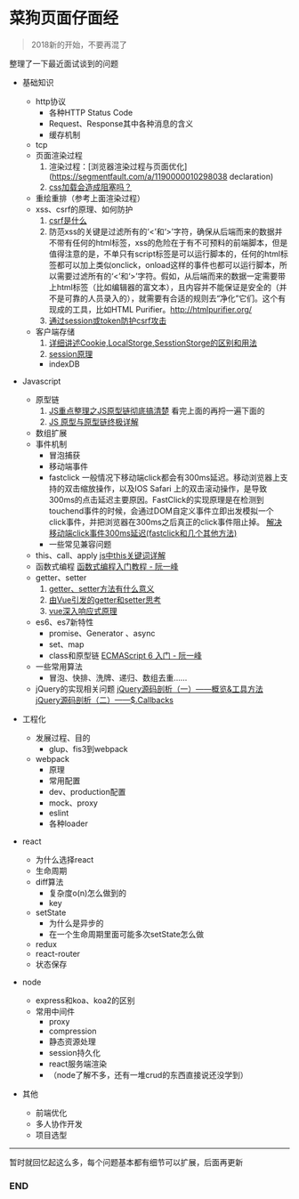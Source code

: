# 菜狗页面仔面经
>  2018新的开始，不要再混了

整理了一下最近面试谈到的问题

+ 基础知识
	+ http协议
	    + 各种HTTP Status Code
		+ Request、Response其中各种消息的含义
		+ 缓存机制
	+ tcp
	+ 页面渲染过程
		1. 渲染过程：[浏览器渲染过程与页面优化](https://segmentfault.com/a/1190000010298038  declaration)
		2. [css加载会造成阻塞吗？](https://www.cnblogs.com/chenjg/p/7126822.html)
	+ 重绘重排（参考上面渲染过程）
	+ xss、csrf的原理、如何防护
		1. [csrf是什么](https://zhuanlan.zhihu.com/p/22521378)
		2. 防范xss的关键是过滤所有的‘<’和‘>’字符，确保从后端而来的数据并不带有任何的html标签，xss的危险在于有不可预料的前端脚本，但是值得注意的是，不单只有script标签是可以运行脚本的，任何的html标签都可以加上类似onclick，onload这样的事件也都可以运行脚本，所以需要过滤所有的‘<’和‘>’字符。假如，从后端而来的数据一定需要带上html标签（比如编辑器的富文本），且内容并不能保证是安全的（并不是可靠的人员录入的），就需要有合适的规则去“净化”它们。这个有现成的工具，比如HTML Purifier。http://htmlpurifier.org/
		3. [通过session或token防护csrf攻击](https://www.zhihu.com/question/21385375/answer/20850443)
	+ 客户端存储
		1. [详细讲述Cookie,LocalStorge,SesstionStorge的区别和用法](https://segmentfault.com/a/1190000007506189)
		2. [session原理](https://segmentfault.com/a/1190000004627894)
		+ indexDB

+ Javascript
    + 原型链
		1. [JS重点整理之JS原型链彻底搞清楚](https://zhuanlan.zhihu.com/p/22787302)
		看完上面的再捋一遍下面的
		2. [JS 原型与原型链终极详解](https://www.jianshu.com/p/dee9f8b14771)
	+ 数组扩展
	+ 事件机制
		+ 冒泡捕获
		+ 移动端事件
		+ fastclick
			一般情况下移动端click都会有300ms延迟。移动浏览器上支持的双击缩放操作，以及IOS Safari 上的双击滚动操作，是导致300ms的点击延迟主要原因。FastClick的实现原理是在检测到touchend事件的时候，会通过DOM自定义事件立即出发模拟一个click事件，并把浏览器在300ms之后真正的click事件阻止掉。
			[解决移动端click事件300ms延迟(fastclick和几个其他方法)](https://www.jianshu.com/p/16d3e4f9b2a9)
		+ 一些常见兼容问题
	+ this、call、apply
		[js中this关键词详解](https://segmentfault.com/a/1190000003046071)
	+ 函数式编程
		[函数式编程入门教程 - 阮一峰](http://www.ruanyifeng.com/blog/2017/02/fp-tutorial.html)
	+ getter、setter
		1. [getter、setter方法有什么意义](https://www.zhihu.com/question/21401198)
		2. [由Vue引发的getter和setter思考](https://www.cnblogs.com/chinajins/p/5996835.html) 
		3.  [vue深入响应式原理](https://cn.vuejs.org/v2/guide/reactivity.html)
	+ es6、es7新特性
		+ promise、Generator 、async
		+ set、map
		+ class和原型链
		[ECMAScript 6 入门 - 阮一峰](https://github.com/ruanyf/es6tutorial)
	+ 一些常用算法
		+ 冒泡、快排、洗牌、递归、数组去重……
	+ jQuery的实现相关问题
		[jQuery源码剖析（一）——概览&工具方法](https://www.w3ctech.com/topic/256)
		[jQuery源码剖析（二）——$.Callbacks](https://www.w3ctech.com/topic/257)

+ 工程化
	+ 发展过程、目的
		+ glup、fis3到webpack
	+ webpack
		+ 原理
		+ 常用配置
		+ dev、production配置
		+ mock、proxy
		+ eslint
		+ 各种loader
		
+ react
	+ 为什么选择react
	+ 生命周期
	+ diff算法
		+ 复杂度o(n)怎么做到的
		+ key
	+ setState
		+ 为什么是异步的
		+ 在一个生命周期里面可能多次setState怎么做
	+ redux
	+ react-router
	+ 状态保存

+ node
	+ express和koa、koa2的区别
	+ 常用中间件
		+ proxy
		+ compression
		+ 静态资源处理
		+ session持久化
		+ react服务端渲染
		+ （node了解不多，还有一堆crud的东西直接说还没学到）

+ 其他
	+ 前端优化
	+ 多人协作开发
	+ 项目选型
	
------
暂时就回忆起这么多，每个问题基本都有细节可以扩展，后面再更新

### END
